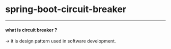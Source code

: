 # spring-boot-circuit-breaker

---
#### what is circuit breaker ?<br>
-> it is design pattern used in software development.
